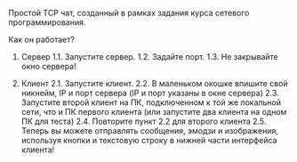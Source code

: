 Простой TCP чат, созданный в рамках задания курса сетевого программирования.

Как он работает?
1. Сервер
1.1. Запустите сервер.
1.2. Задайте порт.
1.3. Не закрывайте окно сервера!

2. Клиент
2.1. Запустите клиент.
2.2. В маленьком окошке впишите свой никнейм, IP и порт сервера (IP и порт указаны в окне сервера)
2.3. Запустите второй клиент на ПК, подключенном к той же локальной сети, что и ПК первого клиента (или запустите два клиента на одном ПК для теста)
2.4. Повторите пункт 2.2 для второго клиента
2.5. Теперь вы можете отправлять сообщения, эмодзи и изображения, используя кнопки и текстовую строку в нижней части интерфейса клиента!
